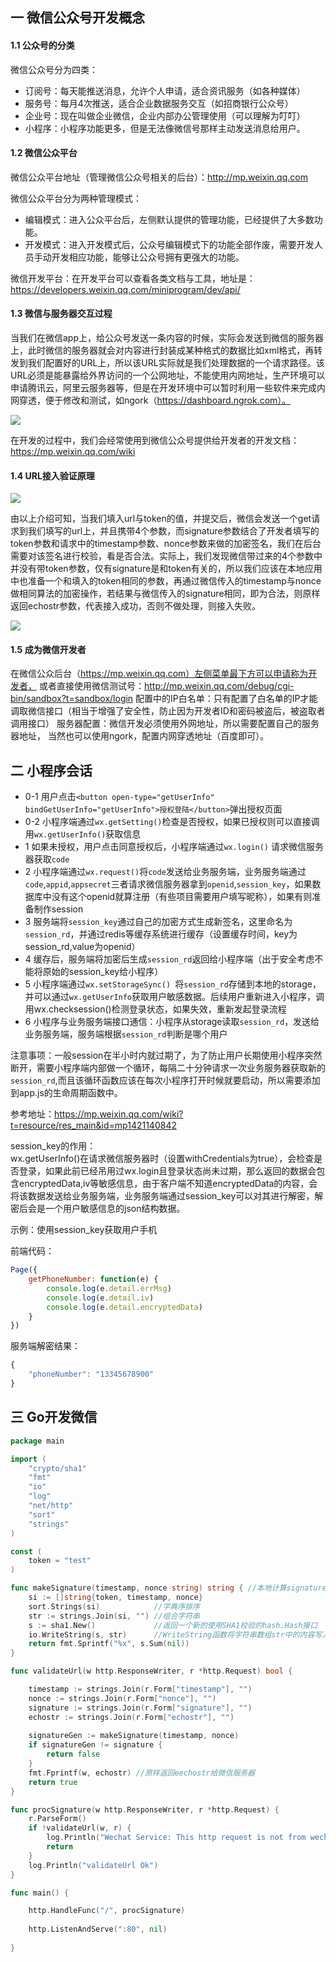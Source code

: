 ## 一 微信公众号开发概念

#### 1.1 公众号的分类

微信公众号分为四类：
- 订阅号：每天能推送消息，允许个人申请，适合资讯服务（如各种媒体）
- 服务号：每月4次推送，适合企业数据服务交互（如招商银行公众号）
- 企业号：现在叫做企业微信，企业内部办公管理使用（可以理解为叮叮）
- 小程序：小程序功能更多，但是无法像微信号那样主动发送消息给用户。

#### 1.2 微信公众平台

微信公众平台地址（管理微信公众号相关的后台）：http://mp.weixin.qq.com   

微信公众平台分为两种管理模式：
- 编辑模式：进入公众平台后，左侧默认提供的管理功能，已经提供了大多数功能。
- 开发模式：进入开发模式后，公众号编辑模式下的功能全部作废，需要开发人员手动开发相应功能，能够让公众号拥有更强大的功能。

微信开发平台：在开发平台可以查看各类文档与工具，地址是：https://developers.weixin.qq.com/miniprogram/dev/api/   

#### 1.3 微信与服务器交互过程

当我们在微信app上，给公众号发送一条内容的时候，实际会发送到微信的服务器上，此时微信的服务器就会对内容进行封装成某种格式的数据比如xml格式，再转发到我们配置好的URL上，所以该URL实际就是我们处理数据的一个请求路径。该URL必须是能暴露给外界访问的一个公网地址，不能使用内网地址，生产环境可以申请腾讯云，阿里云服务器等，但是在开发环境中可以暂时利用一些软件来完成内网穿透，便于修改和测试，如ngork（https://dashboard.ngrok.com）。

![](../images/go/wx-01.png)  

在开发的过程中，我们会经常使用到微信公众号提供给开发者的开发文档：https://mp.weixin.qq.com/wiki

#### 1.4 URL接入验证原理

![](../images/go/wx-02.png)  

由以上介绍可知，当我们填入url与token的值，并提交后，微信会发送一个get请求到我们填写的url上，并且携带4个参数，而signature参数结合了开发者填写的token参数和请求中的timestamp参数、nonce参数来做的加密签名，我们在后台需要对该签名进行校验，看是否合法。实际上，我们发现微信带过来的4个参数中并没有带token参数，仅有signature是和token有关的，所以我们应该在本地应用中也准备一个和填入的token相同的参数，再通过微信传入的timestamp与nonce做相同算法的加密操作，若结果与微信传入的signature相同，即为合法，则原样返回echostr参数，代表接入成功，否则不做处理，则接入失败。  

![](../images/go/wx-03.png)

#### 1.5 成为微信开发者

在微信公众后台（https://mp.weixin.qq.com）左侧菜单最下方可以申请称为开发者，
或者直接使用微信测试号：http://mp.weixin.qq.com/debug/cgi-bin/sandbox?t=sandbox/login
配置中的IP白名单：只有配置了白名单的IP才能调取微信接口（相当于增强了安全性，防止因为开发者ID和密码被盗后，被盗取者调用接口）
服务器配置：微信开发必须使用外网地址，所以需要配置自己的服务器地址，
当然也可以使用ngork，配置内网穿透地址（百度即可）。

## 二 小程序会话

- 0-1 用户点击`<button open-type="getUserInfo" bindGetUserInfo="getUserInfo">授权登陆</button>`弹出授权页面
- 0-2 小程序端通过`wx.getSetting()`检查是否授权，如果已授权则可以直接调用`wx.getUserInfo()`获取信息
- 1 如果未授权，用户点击同意授权后，小程序端通过`wx.login()` 请求微信服务器获取`code`
- 2 小程序端通过`wx.request()`将`code`发送给业务服务端，业务服务端通过`code`,`appid`,`appsecret`三者请求微信服务器拿到`openid`,`session_key`，如果数据库中没有这个openid就算注册（有些项目需要用户填写昵称），如果有则准备制作session
- 3 服务端将`session_key`通过自己的加密方式生成新签名，这里命名为`session_rd`，并通过redis等缓存系统进行缓存（设置缓存时间，key为session_rd,value为openid）
- 4 缓存后，服务端将加密后生成`session_rd`返回给小程序端（出于安全考虑不能将原始的session_key给小程序）
- 5 小程序端通过`wx.setStorageSync() `将`session_rd`存储到本地的storage，并可以通过`wx.getUserInfo`获取用户敏感数据。后续用户重新进入小程序，调用wx.checksession()检测登录状态，如果失效，重新发起登录流程
- 6 小程序与业务服务端接口通信：小程序从storage读取`session_rd`，发送给业务服务端，服务端根据`session_rd`判断是哪个用户

注意事项：一般session在半小时内就过期了，为了防止用户长期使用小程序突然断开，需要小程序端内部做一个循环，每隔二十分钟请求一次业务服务器获取新的`session_rd`,而且该循环函数应该在每次小程序打开时候就要启动，所以需要添加到app.js的生命周期函数中。

参考地址：https://mp.weixin.qq.com/wiki?t=resource/res_main&id=mp1421140842


session_key的作用：  
wx.getUserInfo()在请求微信服务器时（设置withCredentials为true），会检查是否登录，如果此前已经吊用过wx.login且登录状态尚未过期，那么返回的数据会包含encryptedData,iv等敏感信息，由于客户端不知道encryptedData的内容，会将该数据发送给业务服务端，业务服务端通过session_key可以对其进行解密，解密后会是一个用户敏感信息的json结构数据。  

示例：使用session_key获取用户手机  

前端代码：
```js
Page({
    getPhoneNumber: function(e) {
        console.log(e.detail.errMsg)
        console.log(e.detail.iv)
        console.log(e.detail.encryptedData)
    }
})
```
服务端解密结果：
```js
{
    "phoneNumber": "13345678900"
}
```

## 三 Go开发微信

```go
package main

import (
    "crypto/sha1"
    "fmt"
    "io"
    "log"
    "net/http"
    "sort"
    "strings"
)

const (
    token = "test" 
)

func makeSignature(timestamp, nonce string) string { //本地计算signature
    si := []string{token, timestamp, nonce}
    sort.Strings(si)            //字典序排序
    str := strings.Join(si, "") //组合字符串
    s := sha1.New()             //返回一个新的使用SHA1校验的hash.Hash接口
    io.WriteString(s, str)      //WriteString函数将字符串数组str中的内容写入到s中
    return fmt.Sprintf("%x", s.Sum(nil))
}

func validateUrl(w http.ResponseWriter, r *http.Request) bool {

    timestamp := strings.Join(r.Form["timestamp"], "")
    nonce := strings.Join(r.Form["nonce"], "")
    signature := strings.Join(r.Form["signature"], "")
	echostr := strings.Join(r.Form["echostr"], "")
	
    signatureGen := makeSignature(timestamp, nonce)
    if signatureGen != signature {
        return false
    }
    fmt.Fprintf(w, echostr) //原样返回eechostr给微信服务器
    return true
}

func procSignature(w http.ResponseWriter, r *http.Request) {
    r.ParseForm()
    if !validateUrl(w, r) {
        log.Println("Wechat Service: This http request is not from wechat platform")
        return
    }
    log.Println("validateUrl Ok")
}

func main() {

	http.HandleFunc("/", procSignature)
	
	http.ListenAndServe(":80", nil)
	
}
```